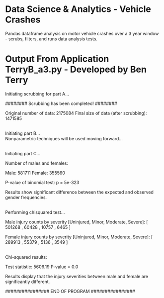 # Data Science & Analytics - Vehicle Crashes

Pandas dataframe analysis on motor vehicle crashes over a 3 year window - scrubs, filters, and runs data analysis tests.


# Output From Application TerryB_a3.py - Developed by Ben Terry



Initiating scrubbing for part A...

######## Scrubbing has been completed! ########

Original number of data: 2175084
Final size of data (after scrubbing): 1471585<br /><br />

Initiating part B...<br />
Nonparametric techniques will be used moving forward...<br /><br />


Initiating part C...


Number of males and females:

Male: 581711
Female: 355560 

P-value of binomial test: p = 5e-323

Results show significant difference between the expected and observed gender frequencies.<br /><br />


Performing chisquared test...


Male injury counts by severity [Uninjured, Minor, Moderate, Severe]:
[ 501268 , 60428 , 10757 , 6465 ]

Female injury counts by severity [Uninjured, Minor, Moderate, Severe]:
[ 289913 , 55379 , 5136 , 3549 ]<br /><br />


Chi-squared results:

Test statistic: 5606.19 
P-value = 0.0

Results display that the injury severities between male and female are significantly different.


################ END OF PROGRAM ################
